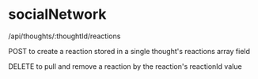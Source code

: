 # socialNetwork

/api/thoughts/:thoughtId/reactions

POST to create a reaction stored in a single thought's reactions array field

DELETE to pull and remove a reaction by the reaction's reactionId value
